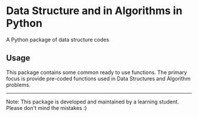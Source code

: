 # Data Structure and in Algorithms in Python 

A Python package of data structure codes

## Usage

This package contains some common ready to use functions. The primary focus is provide pre-coded functions used in 
Data Structures and Algorithm problems.

-----------------------------------
Note: This package is developed and maintained by a learning student. Please don't mind the mistakes :)
